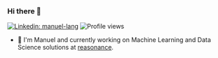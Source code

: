### Hi there 👋

[![Linkedin: manuel-lang](https://img.shields.io/badge/-Manuel%20Lang-blue?style=flat-square&logo=Linkedin&logoColor=white&link=https://www.linkedin.com/in/manuel-lang/)](https://www.linkedin.com/in/manuel-lang/)
![Profile views](https://gpvc.arturio.dev/manuel-lang)


- 🔭 I'm Manuel and currently working on Machine Learning and Data Science solutions at [reasonance](https://www.reasonance.de).

<!--
**manuel-lang/manuel-lang** is a ✨ _special_ ✨ repository because its `README.md` (this file) appears on your GitHub profile.

Here are some ideas to get you started:

- 🔭 I’m currently working on ...
- 🌱 I’m currently learning ...
- 👯 I’m looking to collaborate on ...
- 🤔 I’m looking for help with ...
- 💬 Ask me about ...
- 📫 How to reach me: ...
- 😄 Pronouns: ...
- ⚡ Fun fact: ...
-->
